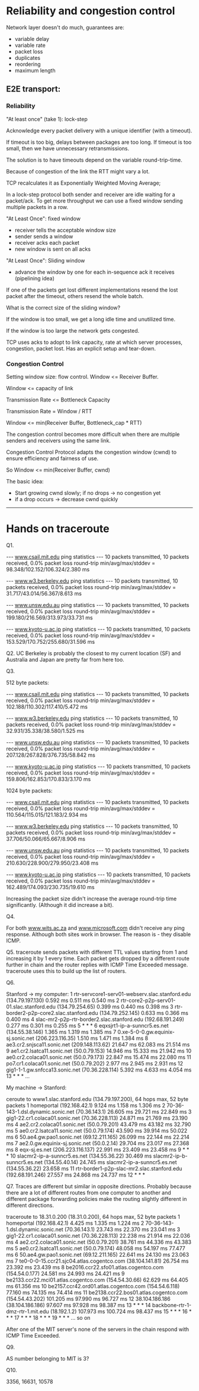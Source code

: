 Reliability and congestion control
===

Network layer doesn't do much, guarantees are:

- variable delay
- variable rate
- packet loss
- duplicates
- reordering
- maximum length


E2E transport:
---

### Reliability

"At least once" (take 1): lock-step

Acknowledge every packet delivery with a unique identifier (with a
timeout).

If timeout is too big, delays between packages are too long.
If timeout is too small, then we have unnecessary retransmissions.

The solution is to have timeouts depend on the variable round-trip-time.

Because of congestion of the link the RTT might vary a lot.

TCP recalculates it as Exponentially Weighted Moving Average;

In a lock-step protocol both sender and receiver are idle waiting for a
packet/ack. To get more throughput we can use a fixed window sending multiple
packets in a row.

"At Least Once": fixed window

- receiver tells the acceptable window size
- sender sends a window
- receiver acks each packet
- new window is sent on all acks

"At Least Once": Sliding window

- advance the window by one for each in-sequence ack it receives (pipelining idea)

If one of the packets get lost different implementations resend the lost
packet after the timeout, others resend the whole batch.

What is the correct size of the sliding window?

If the window is too small, we get a long idle time and unutilized time.

If the window is too large the network gets congested.

TCP uses acks to adopt to link capacity, rate at which server processes,
congestion, packet lost.
Has an explicit setup and tear-down.


### Congestion Control

Setting window size: flow control. Window <= Receiver Buffer.

Window <= capacity of link

Transmission Rate <= Bottleneck Capacity

Transmission Rate = Window / RTT

Window <= min(Receiver Buffer, Bottleneck_cap * RTT)


The congestion control becomes more difficult when there are multiple senders
and receivers using the same link.


Congestion Control Protocol adapts the congestion window (cwnd) to ensure
efficiency and fairness of use.

So Window <= min(Receiver Buffer, cwnd)

The basic idea:

- Start growing cwnd slowly; if no drops -> no congestion yet
- if a drop occurs -> decrease cwnd quickly

---

# Hands on traceroute

Q1.

--- www.csail.mit.edu ping statistics ---
10 packets transmitted, 10 packets received, 0.0% packet loss
round-trip min/avg/max/stddev = 98.348/102.152/106.324/2.380 ms

--- www.w3.berkeley.edu ping statistics ---
10 packets transmitted, 10 packets received, 0.0% packet loss
round-trip min/avg/max/stddev = 31.717/43.014/56.367/8.613 ms

--- www.unsw.edu.au ping statistics ---
10 packets transmitted, 10 packets received, 0.0% packet loss
round-trip min/avg/max/stddev = 199.180/216.569/313.973/33.731 ms

--- www.kyoto-u.ac.jp ping statistics ---
10 packets transmitted, 10 packets received, 0.0% packet loss
round-trip min/avg/max/stddev = 153.529/170.752/255.680/31.596 ms

Q2. UC Berkeley is probably the closest to my current location (SF) and
Australia and Japan are pretty far from here too.

Q3.

512 byte packets:

--- www.csail.mit.edu ping statistics ---
10 packets transmitted, 10 packets received, 0.0% packet loss
round-trip min/avg/max/stddev = 102.188/110.302/117.410/5.472 ms

--- www.w3.berkeley.edu ping statistics ---
10 packets transmitted, 10 packets received, 0.0% packet loss
round-trip min/avg/max/stddev = 32.931/35.338/38.580/1.525 ms

--- www.unsw.edu.au ping statistics ---
10 packets transmitted, 10 packets received, 0.0% packet loss
round-trip min/avg/max/stddev = 207.128/267.828/376.735/58.842 ms

--- www.kyoto-u.ac.jp ping statistics ---
10 packets transmitted, 10 packets received, 0.0% packet loss
round-trip min/avg/max/stddev = 159.806/162.853/170.833/3.170 ms


1024 byte packets:

--- www.csail.mit.edu ping statistics ---
10 packets transmitted, 10 packets received, 0.0% packet loss
round-trip min/avg/max/stddev = 110.564/115.015/121.183/2.934 ms

--- www.w3.berkeley.edu ping statistics ---
10 packets transmitted, 10 packets received, 0.0% packet loss
round-trip min/avg/max/stddev = 37.706/50.066/65.667/8.906 ms

--- www.unsw.edu.au ping statistics ---
10 packets transmitted, 10 packets received, 0.0% packet loss
round-trip min/avg/max/stddev = 210.630/228.900/279.950/23.408 ms

--- www.kyoto-u.ac.jp ping statistics ---
10 packets transmitted, 10 packets received, 0.0% packet loss
round-trip min/avg/max/stddev = 162.489/174.093/230.735/19.610 ms

Increasing the packet size didn't increase the average round-trip time
significantly. (Although it did increase a bit).

Q4.

For both www.wits.ac.za and www.microsoft.com didn't receive any ping response.
Although both sites work in browser. The reason is - they disable ICMP.

Q5. traceroute sends packets with different TTL values starting from 1 and
increasing it by 1 every time. Each packet gets dropped by a different route
further in chain and the router replies with ICMP Time Exceeded message.
traceroute uses this to build up the list of routers.

Q6.

Stanford -> my computer:
 1  rtr-servcore1-serv01-webserv.slac.stanford.edu (134.79.197.130)  0.592 ms
 0.511 ms  0.540 ms
2  rtr-core2-p2p-serv01-01.slac.stanford.edu (134.79.254.65)  0.399 ms  0.440
ms  0.398 ms
3  rtr-border2-p2p-core2.slac.stanford.edu (134.79.252.145)  0.633 ms  0.366
ms  0.400 ms
4  slac-mr2-p2p-rtr-border2.slac.stanford.edu (192.68.191.249)  0.277 ms
0.301 ms  0.255 ms
5  * * *
6  eqxsjrt1-ip-a-sunncr5.es.net (134.55.38.146)  1.365 ms  1.319 ms  1.385
ms
7  0.xe-5-0-0.gw.equinix-sj.sonic.net (206.223.116.35)  1.510 ms  1.471
ms  1.384 ms
8  ae3.cr2.snjsca11.sonic.net (209.148.113.62)  21.647 ms  62.083 ms
21.514 ms
9  ae1.cr2.lsatca11.sonic.net (50.0.79.153)  14.946 ms  15.333 ms
21.942 ms
10  ae0.cr2.colaca01.sonic.net (50.0.79.173)  22.847 ms  15.474 ms
22.080 ms
11  po7.cr1.colaca01.sonic.net (50.0.79.202)  2.977 ms  2.945 ms  2.931
ms
12  gig1-1-1.gw.snfcca13.sonic.net (70.36.228.114)  5.392 ms  4.633 ms
4.054 ms
13  * * *
...

My machine -> Stanford:

ceroute to www1.slac.stanford.edu (134.79.197.200), 64 hops max, 52 byte packets
1  homeportal (192.168.42.1)  9.124 ms  1.158 ms  1.306 ms
2  70-36-143-1.dsl.dynamic.sonic.net (70.36.143.1)  26.605 ms  29.721 ms 22.849 ms
3  gig1-22.cr1.colaca01.sonic.net (70.36.228.113)  24.871 ms  21.769 ms 23.190 ms
4  ae2.cr2.colaca01.sonic.net (50.0.79.201)  43.479 ms  43.182 ms  32.790 ms
5  ae0.cr2.lsatca11.sonic.net (50.0.79.174)  43.590 ms  39.914 ms  50.022 ms
6  50.ae4.gw.pao1.sonic.net (69.12.211.165)  26.099 ms  22.144 ms  22.214 ms
7  ae2.0.gw.equinix-sj.sonic.net (50.0.2.14)  29.704 ms  23.017 ms 27.368 ms
8  eqx-sj.es.net (206.223.116.137)  22.991 ms  23.409 ms  23.458 ms
9  * * *
10  slacmr2-ip-a-sunncr5.es.net (134.55.36.22)  30.469 ms
    slacmr2-ip-b-sunncr5.es.net (134.55.40.14)  24.745 ms
    slacmr2-ip-a-sunncr5.es.net (134.55.36.22)  23.658 ms
11  rtr-border1-p2p-slac-mr2.slac.stanford.edu (192.68.191.246)  27.557 ms  24.868 ms  24.737 ms
12  * * *

Q7.
Traces are different but similar in opposite directions. Probably because there
are a lot of different routes from one computer to another and different package
forwarding policies make the routing slightly different in different directions.


traceroute to 18.31.0.200 (18.31.0.200), 64 hops max, 52 byte packets
 1  homeportal (192.168.42.1)  4.425 ms  1.335 ms  1.224 ms
2  70-36-143-1.dsl.dynamic.sonic.net (70.36.143.1)  23.743 ms  22.370 ms 23.041 ms
3  gig1-22.cr1.colaca01.sonic.net (70.36.228.113)  22.238 ms  21.914 ms 22.036 ms
4  ae2.cr2.colaca01.sonic.net (50.0.79.201)  38.761 ms  44.336 ms  43.383 ms
5  ae0.cr2.lsatca11.sonic.net (50.0.79.174)  48.058 ms  54.197 ms  77.477 ms
6  50.ae4.gw.pao1.sonic.net (69.12.211.165)  22.641 ms  24.130 ms  23.063 ms
7  te0-0-0-15.ccr21.sjc04.atlas.cogentco.com (38.104.141.81)  26.754 ms 23.392 ms  23.439 ms
8  be2016.ccr22.sfo01.atlas.cogentco.com (154.54.0.177)  24.581 ms 24.993 ms  24.421 ms
9  be2133.ccr22.mci01.atlas.cogentco.com (154.54.30.66)  62.629 ms 64.405 ms  61.356 ms
10  be2157.ccr42.ord01.atlas.cogentco.com (154.54.6.118)  77.160 ms 74.135 ms  74.414 ms
11  be2138.ccr22.bos01.atlas.cogentco.com (154.54.43.202)  101.205 ms 97.990 ms  96.727 ms
12  38.104.186.186 (38.104.186.186)  97.607 ms  97.928 ms  98.387 ms
13  * * *
14  backbone-rtr-1-dmz-rtr-1.mit.edu (18.192.1.2)  107.973 ms  100.724
ms  98.437 ms
15  * * *
16  * * *
17  * * *
18  * * *
19  * * *
... so on

After one of the MIT server's none of the servers in the chain respond with ICMP
Time Exceeded.

Q9.

AS number belonging to MIT is 3?

Q10.

3356, 16631, 10578
